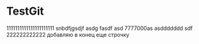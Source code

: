 TestGit
=======

1111111111111111111111
snbdfjgsdjf asdg fasdf 
asd
7777000as
asddddddd
sdf
222222222222
добавляю в конец
еще строчку
